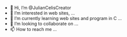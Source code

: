 - 👋 Hi, I’m @JulianCelisCreator
- 👀 I’m interested in web sites, ...
- 🌱 I’m currently learning web sites and program in C ...
- 💞️ I’m looking to collaborate on ...
- 📫 How to reach me ...

<!---
JulianCelisCreator/JulianCelisCreator is a ✨ special ✨ repository because its `README.md` (this file) appears on your GitHub profile.
You can click the Preview link to take a look at your changes.
--->

